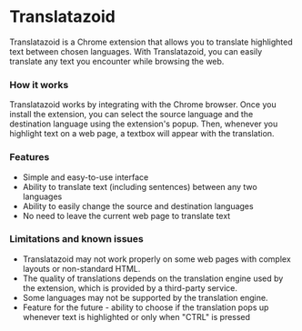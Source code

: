 
# Translatazoid

Translatazoid is a Chrome extension that allows you to translate highlighted text between chosen languages. With Translatazoid, you can easily translate any text you encounter while browsing the web.

### How it works
Translatazoid works by integrating with the Chrome browser. Once you install the extension, you can select the source language and the destination language using the extension's popup. Then, whenever you highlight text on a web page, a textbox will appear with the translation.

### Features
* Simple and easy-to-use interface
* Ability to translate text (including sentences) between any two languages
* Ability to easily change the source and destination languages
* No need to leave the current web page to translate text


### Limitations and known issues
* Translatazoid may not work properly on some web pages with complex layouts or non-standard HTML.
* The quality of translations depends on the translation engine used by the extension, which is provided by a third-party service.
* Some languages may not be supported by the translation engine.
* Feature for the future - ability to choose if the translation pops up whenever text is highlighted or only when "CTRL" is pressed
